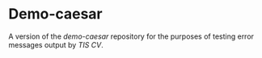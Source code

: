 # Demo-caesar

A version of the *demo-caesar* repository for the purposes of testing error messages output by *TIS CV*.
